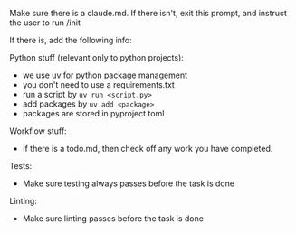 Make sure there is a claude.md. If there isn't, exit this prompt, and instruct the user to run /init

If there is, add the following info:

Python stuff (relevant only to python projects):

- we use uv for python package management
- you don't need to use a requirements.txt
- run a script by `uv run <script.py>`
- add packages by `uv add <package>`
- packages are stored in pyproject.toml

Workflow stuff:

- if there is a todo.md, then check off any work you have completed.

Tests:

- Make sure testing always passes before the task is done

Linting:

- Make sure linting passes before the task is done